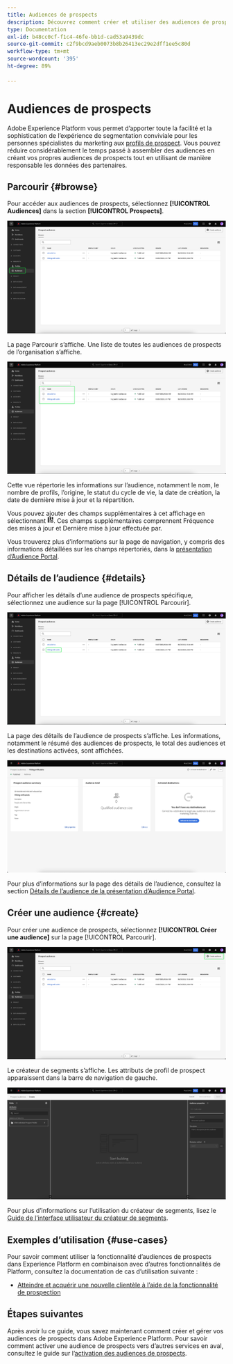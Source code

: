 ```yaml
---
title: Audiences de prospects
description: Découvrez comment créer et utiliser des audiences de prospects pour cibler une clientèle inconnue à l’aide d’informations tierces.
type: Documentation
exl-id: b48cc0cf-f1c4-46fe-bb1d-cad53a9439dc
source-git-commit: c2f9bcd9aeb0073b8b26413ec29e2dff1ee5c80d
workflow-type: tm+mt
source-wordcount: '395'
ht-degree: 89%

---
```


# Audiences de prospects

Adobe Experience Platform vous permet d’apporter toute la facilité et la sophistication de l’expérience de segmentation conviviale pour les personnes spécialistes du marketing aux [profils de prospect](../../profile/ui/prospect-profile.md). Vous pouvez réduire considérablement le temps passé à assembler des audiences en créant vos propres audiences de prospects tout en utilisant de manière responsable les données des partenaires.

## Parcourir {#browse}

Pour accéder aux audiences de prospects, sélectionnez **[!UICONTROL Audiences]** dans la section **[!UICONTROL Prospects]**.

![Le bouton [!UICONTROL Audiences] est mis en surbrillance dans la section [!UICONTROL Prospects].](../images/ui/prospect-audience/prospect-audiences.png)

La page Parcourir s’affiche. Une liste de toutes les audiences de prospects de l’organisation s’affiche.

![Les audiences de prospects appartenant à l’organisation sont mises en surbrillance.](../images/ui/prospect-audience/browse-audiences.png)

Cette vue répertorie les informations sur l’audience, notamment le nom, le nombre de profils, l’origine, le statut du cycle de vie, la date de création, la date de dernière mise à jour et la répartition.

Vous pouvez ajouter des champs supplémentaires à cet affichage en sélectionnant ![l’icône d’attribut de filtre](../images/ui/prospect-audience/filter-attribute.png). Ces champs supplémentaires comprennent Fréquence des mises à jour et Dernière mise à jour effectuée par.

Vous trouverez plus d’informations sur la page de navigation, y compris des informations détaillées sur les champs répertoriés, dans la [présentation d’Audience Portal](./audience-portal.md#list).

## Détails de l’audience {#details}

Pour afficher les détails d’une audience de prospects spécifique, sélectionnez une audience sur la page [!UICONTROL Parcourir].

![Une audience de prospects spécifique est mise en surbrillance.](../images/ui/prospect-audience/select-specific-audience.png)

La page des détails de l’audience de prospects s’affiche. Les informations, notamment le résumé des audiences de prospects, le total des audiences et les destinations activées, sont affichées.

![La page des détails des audiences de prospects s’affiche.](../images/ui/prospect-audience/audience-details.png)

Pour plus d’informations sur la page des détails de l’audience, consultez la section [Détails de l’audience de la présentation d’Audience Portal](./audience-portal.md#audience-details).

## Créer une audience {#create}

Pour créer une audience de prospects, sélectionnez **[!UICONTROL Créer une audience]** sur la page [!UICONTROL Parcourir].

![Le bouton [!UICONTROL Créer une audience] est mis en surbrillance sur la page de navigation des audiences de prospects.](../images/ui/prospect-audience/select-create-audience.png)

Le créateur de segments s’affiche. Les attributs de profil de prospect apparaissent dans la barre de navigation de gauche.

![Le créateur de segments s’affiche. Notez que les seuls attributs disponibles sont pour la classe Prospect Profile.](../images/ui/prospect-audience/segment-builder.png)

Pour plus d’informations sur l’utilisation du créateur de segments, lisez le [Guide de l’interface utilisateur du créateur de segments](./segment-builder.md).

## Exemples d’utilisation {#use-cases}

Pour savoir comment utiliser la fonctionnalité d’audiences de prospects dans Experience Platform en combinaison avec d’autres fonctionnalités de Platform, consultez la documentation de cas d’utilisation suivante :

- [Atteindre et acquérir une nouvelle clientèle à l’aide de la fonctionnalité de prospection](../../rtcdp/partner-data/prospecting.md)

## Étapes suivantes

Après avoir lu ce guide, vous savez maintenant comment créer et gérer vos audiences de prospects dans Adobe Experience Platform. Pour savoir comment activer une audience de prospects vers d’autres services en aval, consultez le guide sur l’[activation des audiences de prospects](../../destinations/ui/activate-prospect-audiences.md).

